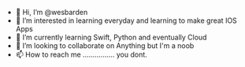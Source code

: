 - 👋 Hi, I’m @wesbarden
- 👀 I’m interested in learning everyday and learning to make great IOS Apps
- 🌱 I’m currently learning Swift, Python and eventually Cloud 
- 💞️ I’m looking to collaborate on Anything but I'm a noob
- 📫 How to reach me ................ you dont.

<!---
wesbarden/wesbarden is a ✨ special ✨ repository because its `README.md` (this file) appears on your GitHub profile.
You can click the Preview link to take a look at your changes.
--->
